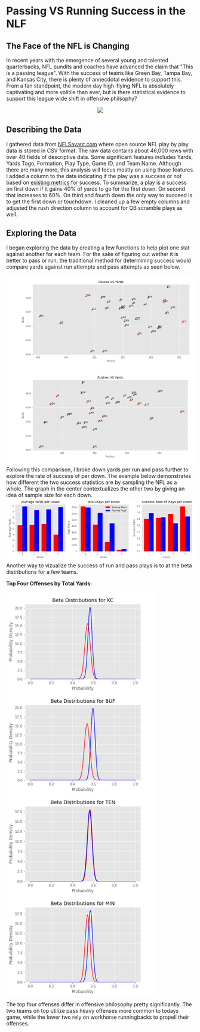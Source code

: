 # Passing VS Running Success in the NLF

## The Face of the NFL is Changing
In recent years with the emergence of several young and talented quarterbacks, NFL pundits and coaches have advanced the claim that "This is a passing league". With the success of teams like Green Bay, Tampa Bay, and Kansas City, there is plenty of annecdotal evidence to support this. From a fan standpoint, the modern day high-flying NFL is absolutely captivating and more volitile than ever, but is there statistical evidence to support this league wide shift in offensive philsophy?

<div align="center">
<img width="1200" src="https://media.pff.com/2020/07/quarterback-rankings.png?w=956&h=538">
</div>

## Describing the Data
I gathered data from [NFLSavant.com](http://nflsavant.com/about.php) where open source NFL play by play data is stored in CSV format. The raw data contains about 46,000 rows with over 40 fields of descriptive data. Some significant features includes Yards, Yards Togo, Formation, Play Type, Game ID, and Team Name. Although there are many more, this analysis will focus mostly on using those features. I added a column to the data indicating if the play was a success or not based on [existing metrics](https://www.sharpfootballstats.com/basics-and-faq.html) for success. To summarize, a play is a success on first down if it gains 40% of yards to go for the first down. On second that increases to 60%. On third and fourth down the only way to succeed is to get the first down or touchdown. I cleaned up a few empty columns and adjusted the rush direction column to account for QB scramble plays as well.

## Exploring the Data
I began exploring the data by creating a few functions to help plot one stat against another for each team. For the sake of figuring out wether it is better to pass or run, the traditional method for determining success would compare yards against run attempts and pass attempts as seen below.
<div align="right">
  <img src="images/PassesVSYardsPerTeam.png">
  <img src="images/RushesVSYardsPerTeam.png">
</div>
Following this comparison, I broke down yards per run and pass further to explore the rate of success of per down. The example below demonstrates how different the two success statistics are by sampling the NFL as a whole. The graph in the center contextualizes the other two by giving an idea of sample size for each down.
<div align='center'>
  <img src='images/Three Graph Summary.png'>
</div>
Another way to vizualize the success of run and pass plays is to at the beta distributions for a few teams.  

**Top Four Offenses by Total Yards:**

<p float='center'>
<img width="400" src='images/RushPassDistributions/RushPassDistributionKC.png'><img width="400" src='images/RushPassDistributions/RushPassDistributionBUF.png'><img width="400" src='images/RushPassDistributions/RushPassDistributionTEN.png'><img width="400" src='images/RushPassDistributions/RushPassDistributionMIN.png'>
</p>
The top four offenses differ in offensive philosophy pretty significantly. The two teams on top utilize pass heavy offenses more common to todays game, while the lower two rely on workhorse runningbacks to propell their offenses.
